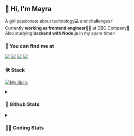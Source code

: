 ## 👋 Hi, I'm Mayra

A girl passionate about technology💻 and challenges⚡  
Currently **working as frontend engineer**👩‍💻 at DBC Company🚀  
Also studying **backend with Node.js** in my spare time🔥  

### 💬 You can find me at

<a href="https://mayra.dev" target="_blank" rel="noopener"><img src="https://img.shields.io/badge/-mayra.dev-005FED?style=flat&logo=Google-chrome&logoColor=white"/></a>
<a href="https://linkedin.com/in/mayraamaral" target="_blank" rel="noopener"><img src="https://img.shields.io/badge/-/mayraamaral-0077B5?style=flat&logo=Linkedin&logoColor=white"/></a>
<a href="mailto:mayra@mayra.dev" target="_blank" rel="noopener"><img src="https://img.shields.io/badge/-mayra@mayra.dev-D14836?style=flat&logo=Gmail&logoColor=white"/></a>
<a href="" target="_blank" rel="noopener"><img src="https://img.shields.io/badge/-mayra%230179-7289DA?style=flat&logo=Discord&logoColor=white"/></a>

### 🛠️ Stack

[![My Skills](https://skillicons.dev/icons?i=react,redux,styledcomponents,html,css,sass,js,ts,py,nodejs,git,linux,bash,figma)](https://skillicons.dev)

<details>
    <summary><h3>📌 Github Stats</h3></summary>
  <table>
      <td><img height="160em" src="https://github-readme-stats.vercel.app/api?username=mayraamaral&show_icons=true&theme=algolia&hide_border=true&hide=stars&count_private=true" alt="Readme stats"></td>
      <td><img height="160em" src="https://github-readme-stats.vercel.app/api/top-langs/?username=mayraamaral&&layout=compact&&theme=algolia&hide_border=true&langs_count=6" alt="Language stats"></td>
  </table>

  <p align="center">
    <img src="https://github-readme-streak-stats.herokuapp.com?user=mayraamaral&theme=dark&hide_border=true&date_format=j%20M%5B%20Y%5D&locale=pt-br&background=050F2C&ring=0195DD&fire=23AA7D&currStreakLabel=23AA7D" alt="Streak stats">
  </p> 
</details>

<details>
  <summary><h3>👩‍💻 Coding Stats</h3></summary>
  
  <!--START_SECTION:waka-->
![Code Time](http://img.shields.io/badge/Code%20Time-49%20hrs%2030%20mins-blue)

**🐱 My GitHub Data** 

> 📦 574.9 kB Used in GitHub's Storage 
 > 
> 🏆 170 Contributions in the Year 2023
 > 
> 🚫 Not Opted to Hire
 > 
> 📜 42 Public Repositories 
 > 
> 🔑 24 Private Repositories 
 > 
**I'm an Early 🐤** 

```text
🌞 Morning                169 commits         ███░░░░░░░░░░░░░░░░░░░░░░   12.36 % 
🌆 Daytime                579 commits         ███████████░░░░░░░░░░░░░░   42.36 % 
🌃 Evening                519 commits         █████████░░░░░░░░░░░░░░░░   37.97 % 
🌙 Night                  100 commits         ██░░░░░░░░░░░░░░░░░░░░░░░   07.32 % 
```
📅 **I'm Most Productive on Monday** 

```text
Monday                   261 commits         █████░░░░░░░░░░░░░░░░░░░░   19.09 % 
Tuesday                  176 commits         ███░░░░░░░░░░░░░░░░░░░░░░   12.87 % 
Wednesday                202 commits         ████░░░░░░░░░░░░░░░░░░░░░   14.78 % 
Thursday                 217 commits         ████░░░░░░░░░░░░░░░░░░░░░   15.87 % 
Friday                   171 commits         ███░░░░░░░░░░░░░░░░░░░░░░   12.51 % 
Saturday                 126 commits         ██░░░░░░░░░░░░░░░░░░░░░░░   09.22 % 
Sunday                   214 commits         ████░░░░░░░░░░░░░░░░░░░░░   15.65 % 
```


📊 **This Week I Spent My Time On** 

```text
🕑︎ Time Zone: America/Sao_Paulo

💬 Programming Languages: 
TypeScript               19 hrs 51 mins      █████████████████████░░░░   84.39 % 
JSON                     1 hr 46 mins        ██░░░░░░░░░░░░░░░░░░░░░░░   07.55 % 
JavaScript               41 mins             █░░░░░░░░░░░░░░░░░░░░░░░░   02.92 % 
Markdown                 41 mins             █░░░░░░░░░░░░░░░░░░░░░░░░   02.91 % 
Git Config               13 mins             ░░░░░░░░░░░░░░░░░░░░░░░░░   00.96 % 

🔥 Editors: 
VS Code                  23 hrs 31 mins      █████████████████████████   100.00 % 

🐱‍💻 Projects: 
front-11-edicao          4 hrs 4 mins        ████░░░░░░░░░░░░░░░░░░░░░   17.35 % 
codigos                  3 hrs 38 mins       ████░░░░░░░░░░░░░░░░░░░░░   15.47 % 
rtl                      3 hrs 30 mins       ████░░░░░░░░░░░░░░░░░░░░░   14.92 % 
context-classes          2 hrs 39 mins       ███░░░░░░░░░░░░░░░░░░░░░░   11.31 % 
ignite-timer             2 hrs 24 mins       ███░░░░░░░░░░░░░░░░░░░░░░   10.24 % 

💻 Operating System: 
Linux                    19 hrs 53 mins      █████████████████████░░░░   84.53 % 
Windows                  3 hrs 38 mins       ████░░░░░░░░░░░░░░░░░░░░░   15.47 % 
```

**I Mostly Code in JavaScript** 

```text
JavaScript               95 repos            █████████░░░░░░░░░░░░░░░░   34.67 % 
TypeScript               79 repos            ███████░░░░░░░░░░░░░░░░░░   28.83 % 
HTML                     77 repos            ███████░░░░░░░░░░░░░░░░░░   28.10 % 
CSS                      17 repos            ██░░░░░░░░░░░░░░░░░░░░░░░   06.20 % 
Shell                    2 repos             ░░░░░░░░░░░░░░░░░░░░░░░░░   00.73 % 
```




 Last Updated on 22/03/2023 18:42:05 UTC
<!--END_SECTION:waka-->

</details>
